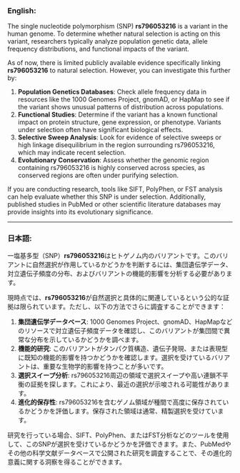 ### English:
The single nucleotide polymorphism (SNP) **rs796053216** is a variant in the human genome. To determine whether natural selection is acting on this variant, researchers typically analyze population genetic data, allele frequency distributions, and functional impacts of the variant. 

As of now, there is limited publicly available evidence specifically linking **rs796053216** to natural selection. However, you can investigate this further by:

1. **Population Genetics Databases**: Check allele frequency data in resources like the 1000 Genomes Project, gnomAD, or HapMap to see if the variant shows unusual patterns of distribution across populations.
2. **Functional Studies**: Determine if the variant has a known functional impact on protein structure, gene expression, or phenotype. Variants under selection often have significant biological effects.
3. **Selective Sweep Analysis**: Look for evidence of selective sweeps or high linkage disequilibrium in the region surrounding rs796053216, which may indicate recent selection.
4. **Evolutionary Conservation**: Assess whether the genomic region containing rs796053216 is highly conserved across species, as conserved regions are often under purifying selection.

If you are conducting research, tools like SIFT, PolyPhen, or FST analysis can help evaluate whether this SNP is under selection. Additionally, published studies in PubMed or other scientific literature databases may provide insights into its evolutionary significance.

---

### 日本語:
一塩基多型（SNP）**rs796053216**はヒトゲノム内のバリアントです。このバリアントに自然選択が作用しているかどうかを判断するには、集団遺伝学データ、対立遺伝子頻度の分布、およびバリアントの機能的影響を分析する必要があります。

現時点では、**rs796053216**が自然選択と具体的に関連しているという公的な証拠は限られています。ただし、以下の方法でさらに調査することができます：

1. **集団遺伝学データベース**: 1000 Genomes Project、gnomAD、HapMapなどのリソースで対立遺伝子頻度データを確認し、このバリアントが集団間で異常な分布を示しているかどうかを調べます。
2. **機能的研究**: このバリアントがタンパク質構造、遺伝子発現、または表現型に既知の機能的影響を持つかどうかを確認します。選択を受けているバリアントは、重要な生物学的影響を持つことが多いです。
3. **選択スイープ分析**: rs796053216周辺の領域で選択スイープや高い連鎖不平衡の証拠を探します。これにより、最近の選択が示唆される可能性があります。
4. **進化的保存性**: rs796053216を含むゲノム領域が種間で高度に保存されているかどうかを評価します。保存された領域は通常、精製選択を受けています。

研究を行っている場合、SIFT、PolyPhen、またはFST分析などのツールを使用して、このSNPが選択を受けているかどうかを評価できます。また、PubMedやその他の科学文献データベースで公開された研究を調査することで、その進化的意義に関する洞察を得ることができます。